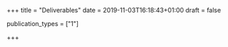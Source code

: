 +++title = "Deliverables"date = 2019-11-03T16:18:43+01:00draft = false publication_types = ["1"]+++